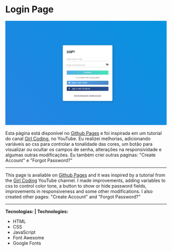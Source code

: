 # Login Page

![Preview](./preview.jpg "Preview Login Page")


Esta página está disponível no <a href="https://gabrielgustavoms.github.io/loginpage0/" target="_blank">Github Pages</a> e foi inspirada em um tutorial do canal <a href="https://www.youtube.com/c/GirlCoding" target="_blank">Girl Coding</a>, no YouTube. Eu realizei melhorias, adicionando variáveis ao css para controlar a tonalidade das cores, um botão para visualizar ou ocultar os campos de senha, alterações na responsividade e algumas outras modificações. Eu também criei outras paginas: "Create Account" e "Forgot Password?"

---

This page is avaliable on  <a href="https://gabrielgustavoms.github.io/loginpage0/" target="_blank">Github Pages</a> and it was inspired by a tutorial from the <a href="https://www.youtube.com/c/GirlCoding" target="_blank">Girl Coding</a> YouTube channel. I made improvements, adding variables to css to control color tone, a button to show or hide password fields, improvements in responsiveness and some other modifications. I also created other pages: "Create Account" and "Forgot Password?"

---

**Tecnologias: | Technologies:**
* HTML
* CSS
* JavaScript
* Font Awesome
* Google Fonts

